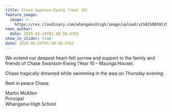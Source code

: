 ```yaml
---
title: Chase Swanson-Ewing (Year 10)
feature_image:
  image: >-
    https://res.cloudinary.com/whanganuihigh/image/upload/v1582508597/News/19213.jpg
news_author:
  date: 2020-02-24T01:40:50.818Z
show_in_slider: true
date: 2020-02-24T01:40:50.835Z
---
```

We extend our deepest heart-felt sorrow and support to the family and friends of Chase Swanson-Ewing (Year 10 – Maunga House).  

Chase tragically drowned while swimming in the awa on Thursday evening.  

Rest in peace Chase.  

Martin McAllen  
Principal  
Whanganui High School

